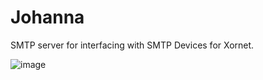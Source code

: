 # Johanna
SMTP server for interfacing with SMTP Devices for Xornet.

![image](https://user-images.githubusercontent.com/34042825/126037846-081136e1-61d6-4eb1-82e8-dab05d9b7425.png)


